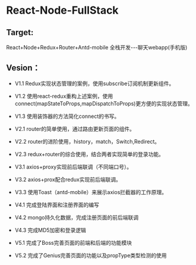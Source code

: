 <!--
 * @Description: In User Settings Edit
 * @Author: huangjitao
 * @Date: 2019-08-06 09:03:29
 * @LastEditors: huangjitao
 * @LastEditTime: 2019-08-16 17:12:12
 -->
# React-Node-FullStack
## Target:
React+Node+Redux+Router+Antd-mobile 全栈开发---聊天webapp(手机版)

## Vesion：
* V1.1 Redux实现状态管理的案例，使用subscribe订阅机制更新组件。
* V1.2 使用react-redux重构上述案例，使用connect(mapStateToProps,mapDispatchToProps)更方便的实现状态管理。
* V1.3 使用装饰器的方法简化connect的书写。

* V2.1 router的简单使用，通过路由更新页面的组件。
* V2.2 router的进阶使用，history，match，Switch,Redirect。
* V2.3 redux+router的综合使用，结合两者实现简单的登录功能。

* V3.1 axios+proxy实现前后端联调（不同端口号）。
* V3.2 axios+prox配合redux实现前后端联调。
* V3.3 使用Toast（antd-mobile）来展示axios拦截器的工作原理。

* V4.1 完成登陆界面和注册界面的编写
* V4.2 mongo持久化数据，完成注册页面的前后端联调
* V4.3 完成MD5加密和登录逻辑

* V5.1 完成了Boss完善页面的前端和后端的功能模块
* V5.2 完成了Genius完善页面的功能以及propType类型检测的使用